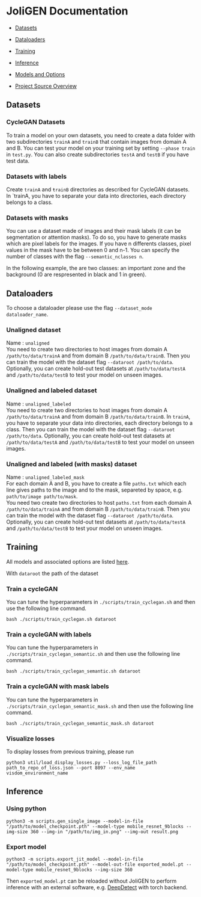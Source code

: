 # JoliGEN Documentation

+ [Datasets](#datasets)
+ [Dataloaders](#dataloaders)
+ [Training](#training)
+ [Inference](#inference)

+ [Models and Options](options.md)
+ [Project Source Overview](overview.md)

## Datasets

### CycleGAN Datasets

To train a model on your own datasets, you need to create a data folder with two subdirectories `trainA` and `trainB` that contain images from domain A and B. You can test your model on your training set by setting `--phase train` in `test.py`. You can also create subdirectories `testA` and `testB` if you have test data.

### Datasets with labels

Create `trainA` and `ŧrainB` directories as described for CycleGAN datasets.
In `trainA, you have to separate your data into directories, each directory belongs to a class.

### Datasets with masks

You can use a dataset made of images and their mask labels (it can be segmentation or attention masks). To do so, you have to generate masks which are pixel labels for the images. If you have n differents classes, pixel values in the mask have to be between 0 and n-1. You can specify the number of classes with the flag `--semantic_nclasses n`.

In the following example, the are two classes: an important zone and the background (0 are respresented in black and 1 in green).

## Dataloaders

To choose a dataloader please use the flag `--dataset_mode dataloader_name`.

### Unaligned dataset

Name : `unaligned`\
You need to create two directories to host images from domain A `/path/to/data/trainA` and from domain B `/path/to/data/trainB`. Then you can train the model with the dataset flag `--dataroot /path/to/data`. Optionally, you can create hold-out test datasets at `/path/to/data/testA` and `/path/to/data/testB` to test your model on unseen images.

### Unaligned and labeled dataset

Name : `unaligned_labeled`\
You need to create two directories to host images from domain A `/path/to/data/trainA` and from domain B `/path/to/data/trainB`. In `trainA`, you have to separate your data into directories, each directory belongs to a class. Then you can train the model with the dataset flag `--dataroot /path/to/data`. Optionally, you can create hold-out test datasets at `/path/to/data/testA` and `/path/to/data/testB` to test your model on unseen images.

### Unaligned and labeled (with masks) dataset

Name : `unaligned_labeled_mask`\
For each domain A and B, you have to create a file `paths.txt` which each line gives paths to the image and to the mask, separeted by space, e.g. `path/to/image path/to/mask`.\
You need two create two directories to host `paths.txt` from each domain A `/path/to/data/trainA` and from domain B `/path/to/data/trainB`. Then you can train the model with the dataset flag `--dataroot /path/to/data`. Optionally, you can create hold-out test datasets at `/path/to/data/testA` and `/path/to/data/testB` to test your model on unseen images.

## Training

All models and associated options are listed [here](options.md).

With `dataroot` the path of the dataset

### Train a cycleGAN
 
You can tune the hyperparameters in `./scripts/train_cyclegan.sh` and then use the following line command.
```
bash ./scripts/train_cyclegan.sh dataroot
```

### Train a cycleGAN with labels
 
You can tune the hyperparameters in `./scripts/train_cyclegan_semantic.sh` and then use the following line command.
```
bash ./scripts/train_cyclegan_semantic.sh dataroot
```

### Train a cycleGAN with mask labels
 
You can tune the hyperparameters in `./scripts/train_cyclegan_semantic_mask.sh` and then use the following line command.
```
bash ./scripts/train_cyclegan_semantic_mask.sh dataroot
```

### Visualize losses

To display losses from previous training, please run
```
python3 util/load_display_losses.py --loss_log_file_path path_to_repo_of_loss.json --port 8097 --env_name visdom_environment_name
```

## Inference

### Using python

```
python3 -m scripts.gen_single_image --model-in-file "/path/to/model_checkpoint.pth" --model-type mobile_resnet_9blocks --img-size 360 --img-in "/path/to/img_in.png" --img-out result.png
```

### Export model

```
python3 -m scripts.export_jit_model --model-in-file "/path/to/model_checkpoint.pth" --model-out-file exported_model.pt --model-type mobile_resnet_9blocks --img-size 360 
```

Then `exported_model.pt` can be reloaded without JoliGEN to perform inference with an external software, e.g. [DeepDetect](https://github.com/jolibrain/deepdetect) with torch backend.

<!-- Insert example with dede? -->
